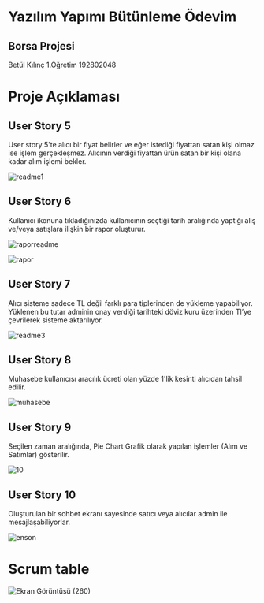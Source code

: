 # Yazılım Yapımı Bütünleme Ödevim
## Borsa Projesi
Betül Kılınç 1.Öğretim 192802048
# Proje Açıklaması
 ## User Story 5
  
  User story 5'te alıcı bir fiyat belirler ve eğer istediği fiyattan satan kişi olmaz ise işlem 
gerçekleşmez. Alıcının verdiği fiyattan ürün satan bir kişi olana kadar alım işlemi bekler.

![readme1](https://user-images.githubusercontent.com/84200869/124284673-d9efb300-db55-11eb-8e23-03ad0cd13109.png)


## User Story 6
 
 Kullanıcı ikonuna tıkladığınızda kullanıcının seçtiği tarih aralığında yaptığı alış ve/veya satışlara ilişkin bir rapor oluşturur.

![raporreadme](https://user-images.githubusercontent.com/84200869/124289359-e296b800-db5a-11eb-89b8-0f660ca91d6b.png)

![rapor](https://user-images.githubusercontent.com/84200869/124288337-b9c1f300-db59-11eb-9342-ba3f0ddf2ef5.png)

## User Story 7

 Alıcı sisteme sadece TL değil farklı para tiplerinden de yükleme yapabiliyor. 
Yüklenen bu tutar adminin onay verdiği tarihteki döviz kuru üzerinden Tl’ye çevrilerek 
sisteme aktarılıyor.

![readme3](https://user-images.githubusercontent.com/84200869/124289791-5fc22d00-db5b-11eb-84f5-e198bb016a9e.png)

## User Story 8

Muhasebe kullanıcısı aracılık ücreti olan yüzde 1'lik kesinti alıcıdan tahsil edilir.

![muhasebe](https://user-images.githubusercontent.com/84200869/124294910-e88f9780-db60-11eb-91db-0ef33858019f.png)

## User Story 9

Seçilen zaman aralığında, Pie Chart Grafik olarak yapılan işlemler (Alım ve Satımlar) gösterilir.

![10](https://user-images.githubusercontent.com/84200869/124295861-ff82b980-db61-11eb-87df-466e8449038c.png)

## User Story 10

Oluşturulan bir sohbet ekranı sayesinde satıcı veya alıcılar admin ile mesajlaşabiliyorlar.

![enson](https://user-images.githubusercontent.com/84200869/124296640-db73a800-db62-11eb-8de9-6986ff1b5835.png)

# Scrum table

![Ekran Görüntüsü (260)](https://user-images.githubusercontent.com/84200869/124303717-6eb0db80-db6b-11eb-93bd-74c1c4b619d3.png)






